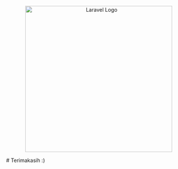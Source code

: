 <p align="center"><a href="https://laravel.com" target="_blank"><img src="https://memora.id/wp-content/uploads/2023/07/michi1.jpeg" width="400" alt="Laravel Logo"></a></p>
# Terimakasih :)
